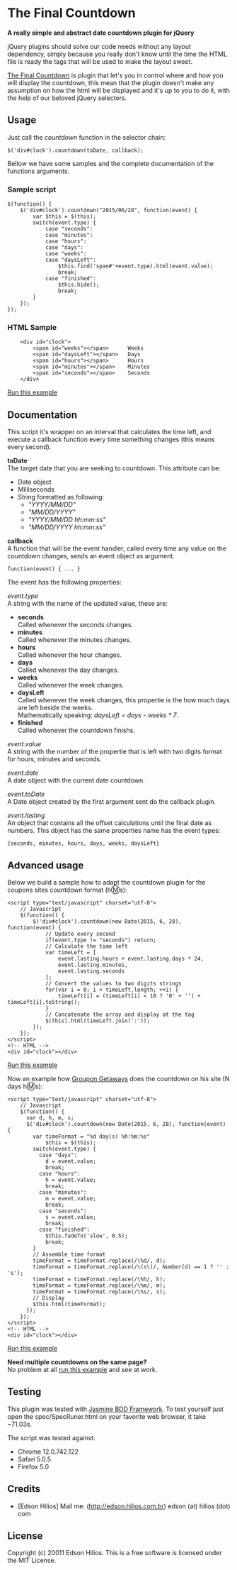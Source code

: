 The Final Countdown
===================
**A really simple and abstract date countdown plugin for jQuery**

jQuery plugins should solve our code needs without any layout dependency, simply because you really don't know until the time the HTML file is ready the tags that will be used to make the layout sweet.

[The Final Countdown](http://www.youtube.com/watch?v=9jK-NcRmVcw) is plugin that let's you in control where and how you will display the countdown, this mean that the plugin doesn't make any assumption on how the html will be displayed and it's up to you to do it, with the help of our beloved jQuery selectors.

Usage
-----

Just call the *countdown* function in the selector chain:

	$('div#clock').countdown(toDate, callback);

Bellow we have some samples and the complete documentation of the functions arguments.

### Sample script

	$(function() {
		$('div#clock').countdown("2015/06/28", function(event) {
			var $this = $(this);
			switch(event.type) {
				case "seconds":
				case "minutes":
				case "hours":
				case "days":
				case "weeks":
				case "daysLeft":
					$this.find('span#'+event.type).html(event.value);
					break;
				case "finished":
					$this.hide();
					break;
			}
		});
	});

### HTML Sample

```
    <div id="clock">
        <span id="weeks"></span>      Weeks
        <span id="daysLeft"></span>   Days
        <span id="hours"></span>      Hours
        <span id="minutes"></span>    Minutes
        <span id="seconds"></span>    Seconds
    </div>
```

[Run this example](http://edson.hilios.com.br/jquery.countdown/examples/basic.html)

Documentation
-------------

This script it's wrapper on an interval that calculates the time left, and execute a callback function every time something changes (this means every second).

**toDate**  
The target date that you are seeking to countdown. This attribute can be:  

*   Date object
*   Milliseconds
*   String formatted as following:
    -  *"YYYY/MM/DD"*
    -  *"MM/DD/YYYY"*
    -  *"YYYY/MM/DD hh:mm:ss"*
    -  *"MM/DD/YYYY hh:mm:ss"*

**callback**  
A function that will be the event handler, called every time any value on the countdown changes, sends an event object as argument.

    function(event) { ... }
  
The event has the following properties:

*event.type*  
A string with the name of the updated value, these are:

*   **seconds**  
    Called whenever the seconds changes.
*   **minutes**  
    Called whenever the minutes changes.
*   **hours**  
    Called whenever the hour changes.
*   **days**  
    Called whenever the day changes.
*   **weeks**  
    Called whenever the week changes.
*   **daysLeft**   
    Called whenever the week changes, this propertie is the how much days are left beside the weeks.  
    Mathematically speaking: *daysLeft = days - weeks * 7*.
*   **finished**  
    Called whenever the countdown finishs.

*event.value*  
A string with the number of the propertie that is left with two digits format for hours, minutes and seconds.

*event.date*  
A date object with the current date countdown.

*event.toDate*  
A Date object created by the first argument sent do the callback plugin.

*event.lasting*  
An object that contains all the offset calculations until the final date as numbers. This object has the same properties name has the event types: 

    {seconds, minutes, hours, days, weeks, daysLeft}

Advanced usage
--------------

Below we build a sample how to adapt the countdown plugin for the coupons sites countdown format (h:m:s):

    <script type="text/javascript" charset="utf-8">
        // Javascript
        $(function() {
            $('div#clock').countdown(new Date(2015, 6, 28), function(event) {
                // Update every second
                if(event.type != "seconds") return;
                // Calculate the time left
                var timeLeft = [
                    event.lasting.hours + event.lasting.days * 24,
                    event.lasting.minutes,
                    event.lasting.seconds
                ];
                // Convert the values to two digits strings
                for(var i = 0; i < timeLeft.length; ++i) {
                    timeLeft[i] = (timeLeft[i] < 10 ? '0' + '') + timeLeft[i].toString();
                }
                // Concatenate the array and display at the tag
                $(this).html(timeLeft.join(':'));
            });
        });
    </script>
    <!-- HTML -->
    <div id="clock"></div>

[Run this example](http://edson.hilios.com.br/jquery.countdown/examples/coupons.html)

Now an example how [Groupon Getaways](http://www.groupon.com/getaways) does the countdown on his site (N days h:m:s):

    <script type="text/javascript" charset="utf-8">
        // Javascript
        $(function() {
          var d, h, m, s;
          $('div#clock').countdown(new Date(2015, 6, 28), function(event) {
            var timeFormat = "%d day(s) %h:%m:%s"
                $this = $(this);
            switch(event.type) {
              case "days":
                d = event.value;
                break;
              case "hours":
                h = event.value;
                break;
              case "minutes":
                m = event.value;
                break;
              case "seconds":
                s = event.value;
                break;
              case "finished":
                $this.fadeTo('slow', 0.5);
                break;
            }
            // Assemble time format
            timeFormat = timeFormat.replace(/\%d/, d);
            timeFormat = timeFormat.replace(/\(s\)/, Number(d) == 1 ? '' : 's');
            timeFormat = timeFormat.replace(/\%h/, h);
            timeFormat = timeFormat.replace(/\%m/, m);
            timeFormat = timeFormat.replace(/\%s/, s);
            // Display
            $this.html(timeFormat);
          });
        });
    </script>
    <!-- HTML -->
    <div id="clock"></div>

[Run this example](http://edson.hilios.com.br/jquery.countdown/examples/groupon.html)

**Need multiple countdowns on the same page?**   
No problem at all [run this example](http://edson.hilios.com.br/jquery.countdown/examples/multiple_clocks.html) and see at work.

Testing
-------

This plugin was tested with [Jasmine BDD Framework](http://pivotal.github.com/jasmine/). To test yourself just open the spec/SpecRuner.html on your favorite web browser, it take ~71.03s.

The script was tested against:

*   Chrome 12.0.742.122
*   Safari 5.0.5
*   Firefox 5.0

Credits
-------

*   [Edson Hilios] Mail me: (http://edson.hilios.com.br) edson (at) hilios (dot) com

License
-------

Copyright (c) 20011 Edson Hilios. This is a free software is licensed under the MIT License.